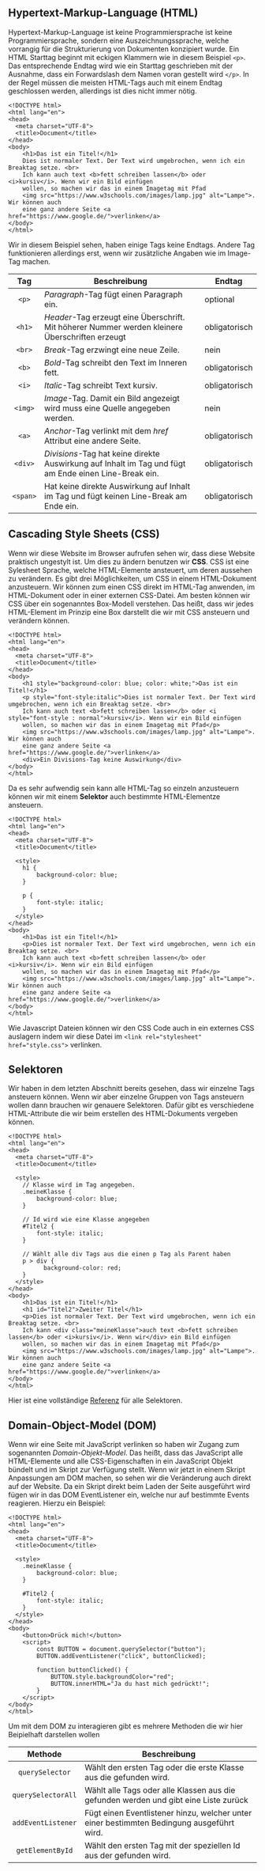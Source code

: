 ## Hypertext-Markup-Language (HTML)

Hypertext-Markup-Language ist keine Programmiersprache ist keine Programmiersprache, sondern eine Auszeichnungssprache, welche vorrangig für die Strukturierung von Dokumenten konzipiert wurde. Ein HTML Starttag beginnt mit eckigen Klammern wie in diesem Beispiel `<p>`. Das entsprechende Endtag wird wie ein Starttag geschrieben mit der Ausnahme, dass ein Forwardslash dem Namen voran gestellt wird `</p>`. In der Regel müssen die meisten HTML-Tags auch mit einem Endtag geschlossen werden, allerdings ist dies nicht immer nötig. 

    
    <!DOCTYPE html>
    <html lang="en">
    <head>
      <meta charset="UTF-8">
      <title>Document</title>
    </head>
    <body>
        <h1>Das ist ein Titel!</h1>
        Dies ist normaler Text. Der Text wird umgebrochen, wenn ich ein Breaktag setze. <br>
        Ich kann auch text <b>fett schreiben lassen</b> oder <i>kursiv</i>. Wenn wir ein Bild einfügen 
        wollen, so machen wir das in einem Imagetag mit Pfad 
        <img src="https://www.w3schools.com/images/lamp.jpg" alt="Lampe">. Wir können auch 
        eine ganz andere Seite <a href="https://www.google.de/">verlinken</a>
    </body>
    </html>
  
  Wir in diesem Beispiel sehen, haben einige Tags keine Endtags. Andere Tag funktionieren allerdings erst, wenn wir zusätzliche Angaben wie im Image-Tag machen.

| Tag       | Beschreibung                                                                                         | Endtag      |
|:---------:|------------------------------------------------------------------------------------------------------|-------------|
|`<p>`      | *Paragraph*-Tag fügt einen Paragraph ein.                                                            |optional     |
|`<h1>`     | *Header*-Tag erzeugt eine Überschrift. Mit höherer Nummer werden kleinere Überschriften erzeugt      |obligatorisch|
|`<br>`     | *Break*-Tag erzwingt eine neue Zeile.                                                                |nein         |
|`<b>`      | *Bold*-Tag schreibt den Text im Inneren fett.                                                        |obligatorisch|
|`<i>`      | *Italic*-Tag schreibt Text kursiv.                                                                   |obligatorisch|
|`<img>`    | *Image*-Tag. Damit ein Bild angezeigt wird muss eine Quelle angegeben werden.                        |nein         |
|`<a>`      | *Anchor*-Tag verlinkt mit dem *href* Attribut eine andere Seite.                                     |obligatorisch|
|`<div>`    | *Divisions*-Tag hat keine direkte Auswirkung auf Inhalt im Tag und fügt am Ende einen Line-Break ein.|obligatorisch| 
|`<span>`   |  Hat keine direkte Auswirkung auf Inhalt im Tag und fügt keinen Line-Break am Ende ein.              |obligatorisch| 
    
## Cascading Style Sheets (CSS)
Wenn wir diese Website im Browser aufrufen sehen wir, dass diese Website praktisch ungestylt ist. Um dies zu ändern benutzen wir **CSS**. CSS ist eine Sylesheet Sprache, welche HTML-Elemente ansteuert, um deren aussehen zu verändern. Es gibt drei Möglichkeiten, um CSS in einem HTML-Dokument anzusteuern. Wir können zum einen CSS direkt im HTML-Tag anwenden, im HTML-Dokument oder in einer externen CSS-Datei. Am besten können wir CSS über ein sogenanntes Box-Modell verstehen. Das heißt, dass wir jedes HTML-Element im Prinzip eine Box darstellt die wir mit CSS ansteuern und verändern können.

    <!DOCTYPE html>
    <html lang="en">
    <head>
      <meta charset="UTF-8">
      <title>Document</title>
    </head>
    <body>
        <h1 style="background-color: blue; color: white;">Das ist ein Titel!</h1>
        <p style="font-style:italic">Dies ist normaler Text. Der Text wird umgebrochen, wenn ich ein Breaktag setze. <br>
        Ich kann auch text <b>fett schreiben lassen</b> oder <i style="font-style : normal">kursiv</i>. Wenn wir ein Bild einfügen 
        wollen, so machen wir das in einem Imagetag mit Pfad</p> 
        <img src="https://www.w3schools.com/images/lamp.jpg" alt="Lampe">. Wir können auch 
        eine ganz andere Seite <a href="https://www.google.de/">verlinken</a>
        <div>Ein Divisions-Tag keine Auswirkung</div>
    </body>
    </html>
    
Da es sehr aufwendig sein kann alle HTML-Tag so einzeln anzusteuern können wir mit einem **Selektor** auch bestimmte HTML-Elementze ansteuern.

    <!DOCTYPE html>
    <html lang="en">
    <head>
      <meta charset="UTF-8">
      <title>Document</title>
      
      <style>
        h1 {
            background-color: blue;
        }
        
        p {
            font-style: italic;
        }
      </style>
    </head>
    <body>
        <h1>Das ist ein Titel!</h1>
        <p>Dies ist normaler Text. Der Text wird umgebrochen, wenn ich ein Breaktag setze. <br>
        Ich kann auch text <b>fett schreiben lassen</b> oder <i>kursiv</i>. Wenn wir ein Bild einfügen 
        wollen, so machen wir das in einem Imagetag mit Pfad</p> 
        <img src="https://www.w3schools.com/images/lamp.jpg" alt="Lampe">. Wir können auch 
        eine ganz andere Seite <a href="https://www.google.de/">verlinken</a>
    </body>
    </html>
    
Wie Javascript Dateien können wir den CSS Code auch in ein externes CSS auslagern indem wir diese Datei im `<link rel="stylesheet" href="style.css">` verlinken.

## Selektoren 
Wir haben in dem letzten Abschnitt bereits gesehen, dass wir einzelne Tags ansteuern können. Wenn wir aber einzelne Gruppen von Tags ansteuern wollen dann brauchen wir genauere Selektoren. Dafür gibt es verschiedene HTML-Attribute die wir beim erstellen des HTML-Dokuments vergeben können. 

    <!DOCTYPE html>
    <html lang="en">
    <head>
      <meta charset="UTF-8">
      <title>Document</title>
      
      <style>
        // Klasse wird im Tag angegeben.
        .meineKlasse {
            background-color: blue;
        }
        
        // Id wird wie eine Klasse angegeben
        #Titel2 {
            font-style: italic;
        }
        
        // Wählt alle div Tags aus die einen p Tag als Parent haben  
        p > div {
              background-color: red;
        }
      </style>
    </head>
    <body>
        <h1>Das ist ein Titel!</h1>
        <h1 id="Titel2">Zweiter Titel</h1>
        <p>Dies ist normaler Text. Der Text wird umgebrochen, wenn ich ein Breaktag setze. <br>
        Ich kann <div class="meineKlasse">auch text <b>fett schreiben lassen</b> oder <i>kursiv</i>. Wenn wir</div> ein Bild einfügen 
        wollen, so machen wir das in einem Imagetag mit Pfad</p> 
        <img src="https://www.w3schools.com/images/lamp.jpg" alt="Lampe">. Wir können auch 
        eine ganz andere Seite <a href="https://www.google.de/">verlinken</a>
    </body>
    </html>
    
Hier ist eine vollständige [Referenz](https://www.w3schools.com/css/css_selectors.asp) für alle Selektoren.

## Domain-Object-Model (DOM)
Wenn wir eine Seite mit JavaScript verlinken so haben wir Zugang zum sogenannten *Domain-Objekt-Model*. Das heißt, dass das JavaScript alle HTML-Elemente und alle CSS-Eigenschaften in ein JavaScript Objekt bündelt und im Skript zur Verfügung stellt. Wenn wir jetzt in einem Skript Anpassungen am DOM machen, so sehen wir die Veränderung auch direkt auf der Website. Da ein Skript direkt beim Laden der Seite ausgeführt wird fügen wir in das DOM EventListener ein, welche nur auf bestimmte Events reagieren. Hierzu ein Beispiel:

    <!DOCTYPE html>
    <html lang="en">
    <head>
      <meta charset="UTF-8">
      <title>Document</title>
      
      <style>
        .meineKlasse {
            background-color: blue;
        }
        
        #Titel2 {
            font-style: italic;
        }
      </style>
    </head>
    <body>
        <button>Drück mich!</button>
        <script>
            const BUTTON = document.querySelector("button");
            BUTTON.addEventListener("click", buttonClicked);

            function buttonClicked() {
                BUTTON.style.backgroundColor="red";
                BUTTON.innerHTML="Ja du hast mich gedrückt!";
            }
        </script>
    </body>
    </html>
    
Um mit dem DOM zu interagieren gibt es mehrere Methoden die wir hier Beipielhaft darstellen wollen

| Methode            | Beschreibung                                                                             |
|:------------------:|------------------------------------------------------------------------------------------|
|`querySelector`     | Wählt den ersten Tag oder die erste Klasse aus die gefunden wird.                        |
|`querySelectorAll`  | Wählt alle Tags oder alle Klassen aus die gefunden werden und gibt eine Liste zurück     |
|`addEventListener`  | Fügt einen Eventlistener hinzu, welcher unter einer bestimmten Bedingung ausgeführt wird.|
|`getElementById`    | Wählt den ersten Tag mit der speziellen Id aus der gefunden wird.                        |         

